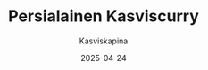 ---
title: "Persia­lainen Kasvis­curry"
image: "https://vegaanibotti.lauravuo.me/2025/04/2025-04-24_small.png"
date: 2025-04-24
receipt_url: "https://kasviskapina.fi/reseptit/persialainen-kasviscurry"
author: "Kasviskapina"
---